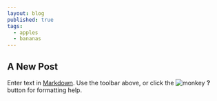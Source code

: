 ```yaml
---
layout: blog
published: true
tags:
  - apples
  - bananas
---
```

## A New Post

Enter text in [Markdown](http://daringfireball.net/projects/markdown/). Use the toolbar above, or click the ![monkey]({{site.baseurl}}/media/323891727_1197612454295490_544525192711750249_n.jpg)
**?** button for formatting help.
